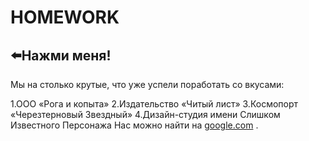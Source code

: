 # HOMEWORK
## ⬅️**Нажми меня**! 
Мы на столько крутые, что уже успели поработать со вкусами:

1.ООО «Рога и копыта» 
2.Издательство «Читый лист»
3.Космопорт «Черезтерновый Звездный»
4.Дизайн-студия имени Слишком Известного Персонажа
Нас можно найти на [google.com](google.com) .